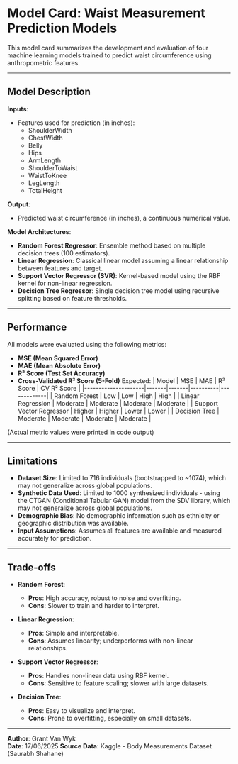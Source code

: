 
# Model Card: Waist Measurement Prediction Models

This model card summarizes the development and evaluation of four machine learning models trained to predict waist circumference using anthropometric features.

---

## Model Description

**Inputs**:  
- Features used for prediction (in inches):
  - ShoulderWidth
  - ChestWidth
  - Belly
  - Hips
  - ArmLength
  - ShoulderToWaist
  - WaistToKnee
  - LegLength
  - TotalHeight

**Output**:  
- Predicted waist circumference (in inches), a continuous numerical value.

**Model Architectures**:
- **Random Forest Regressor**: Ensemble method based on multiple decision trees (100 estimators).
- **Linear Regression**: Classical linear model assuming a linear relationship between features and target.
- **Support Vector Regressor (SVR)**: Kernel-based model using the RBF kernel for non-linear regression.
- **Decision Tree Regressor**: Single decision tree model using recursive splitting based on feature thresholds.

---

## Performance

All models were evaluated using the following metrics:
- **MSE (Mean Squared Error)**
- **MAE (Mean Absolute Error)**
- **R² Score (Test Set Accuracy)**
- **Cross-Validated R² Score (5-Fold)**
Expected:
| Model                | MSE   | MAE   | R² Score | CV R² Score |
|---------------------|-------|-------|----------|-------------|
| Random Forest       | Low   | Low   | High     | High        |
| Linear Regression   | Moderate | Moderate | Moderate | Moderate |
| Support Vector Regressor | Higher | Higher | Lower    | Lower       |
| Decision Tree       | Moderate | Moderate | Moderate | Moderate    |

(Actual metric values were printed in code output)



---

## Limitations

- **Dataset Size**: Limited to 716 individuals (bootstrapped to ~1074), which may not generalize across global populations.
- **Synthetic Data Used**: Limited to 1000 synthesized individuals - using the CTGAN (Conditional Tabular GAN) model from the SDV library, which may not generalize across global populations.
- **Demographic Bias**: No demographic information such as ethnicity or geographic distribution was available.
- **Input Assumptions**: Assumes all features are available and measured accurately for prediction.

---

## Trade-offs

- **Random Forest**:
  - **Pros**: High accuracy, robust to noise and overfitting.
  - **Cons**: Slower to train and harder to interpret.

- **Linear Regression**:
  - **Pros**: Simple and interpretable.
  - **Cons**: Assumes linearity; underperforms with non-linear relationships.

- **Support Vector Regressor**:
  - **Pros**: Handles non-linear data using RBF kernel.
  - **Cons**: Sensitive to feature scaling; slower with large datasets.

- **Decision Tree**:
  - **Pros**: Easy to visualize and interpret.
  - **Cons**: Prone to overfitting, especially on small datasets.

---

**Author**: Grant Van Wyk  
**Date**: 17/06/2025
**Source Data**: Kaggle - Body Measurements Dataset (Saurabh Shahane)

